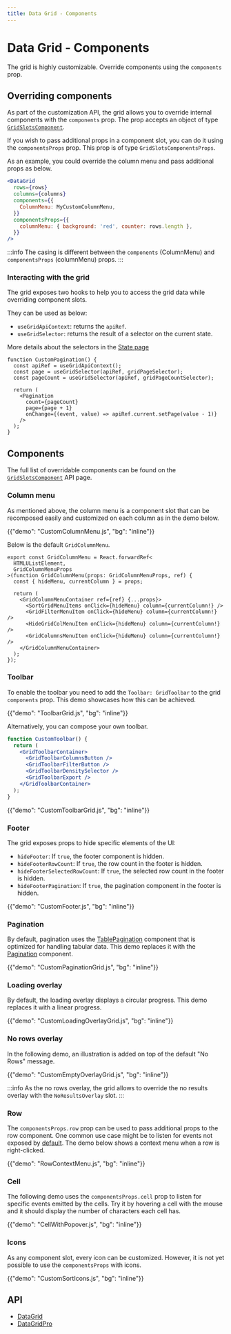 ```yaml
---
title: Data Grid - Components
---
```


# Data Grid - Components

<p class="description">The grid is highly customizable. Override components using the <code>components</code> prop.</p>

## Overriding components

As part of the customization API, the grid allows you to override internal components with the `components` prop.
The prop accepts an object of type [`GridSlotsComponent`](/x/api/data-grid/data-grid/#slots).

If you wish to pass additional props in a component slot, you can do it using the `componentsProps` prop.
This prop is of type `GridSlotsComponentsProps`.

As an example, you could override the column menu and pass additional props as below.

```jsx
<DataGrid
  rows={rows}
  columns={columns}
  components={{
    ColumnMenu: MyCustomColumnMenu,
  }}
  componentsProps={{
    columnMenu: { background: 'red', counter: rows.length },
  }}
/>
```

:::info
The casing is different between the `components` (ColumnMenu) and `componentsProps` (columnMenu) props.
:::

### Interacting with the grid

The grid exposes two hooks to help you to access the grid data while overriding component slots.

They can be used as below:

- `useGridApiContext`: returns the `apiRef`.
- `useGridSelector`: returns the result of a selector on the current state.

More details about the selectors in the [State page](/x/react-data-grid/state/#access-the-state)

```tsx
function CustomPagination() {
  const apiRef = useGridApiContext();
  const page = useGridSelector(apiRef, gridPageSelector);
  const pageCount = useGridSelector(apiRef, gridPageCountSelector);

  return (
    <Pagination
      count={pageCount}
      page={page + 1}
      onChange={(event, value) => apiRef.current.setPage(value - 1)}
    />
  );
}
```

## Components

The full list of overridable components can be found on the [`GridSlotsComponent`](/x/api/data-grid/data-grid/#slots) API page.

### Column menu

As mentioned above, the column menu is a component slot that can be recomposed easily and customized on each column as in the demo below.

{{"demo": "CustomColumnMenu.js", "bg": "inline"}}

Below is the default `GridColumnMenu`.

```tsx
export const GridColumnMenu = React.forwardRef<
  HTMLUListElement,
  GridColumnMenuProps
>(function GridColumnMenu(props: GridColumnMenuProps, ref) {
  const { hideMenu, currentColumn } = props;

  return (
    <GridColumnMenuContainer ref={ref} {...props}>
      <SortGridMenuItems onClick={hideMenu} column={currentColumn!} />
      <GridFilterMenuItem onClick={hideMenu} column={currentColumn!} />
      <HideGridColMenuItem onClick={hideMenu} column={currentColumn!} />
      <GridColumnsMenuItem onClick={hideMenu} column={currentColumn!} />
    </GridColumnMenuContainer>
  );
});
```

### Toolbar

To enable the toolbar you need to add the `Toolbar: GridToolbar` to the grid `components` prop.
This demo showcases how this can be achieved.

{{"demo": "ToolbarGrid.js", "bg": "inline"}}

Alternatively, you can compose your own toolbar.

```jsx
function CustomToolbar() {
  return (
    <GridToolbarContainer>
      <GridToolbarColumnsButton />
      <GridToolbarFilterButton />
      <GridToolbarDensitySelector />
      <GridToolbarExport />
    </GridToolbarContainer>
  );
}
```

{{"demo": "CustomToolbarGrid.js", "bg": "inline"}}

### Footer

The grid exposes props to hide specific elements of the UI:

- `hideFooter`: If `true`, the footer component is hidden.
- `hideFooterRowCount`: If `true`, the row count in the footer is hidden.
- `hideFooterSelectedRowCount`: If `true`, the selected row count in the footer is hidden.
- `hideFooterPagination`: If `true`, the pagination component in the footer is hidden.

{{"demo": "CustomFooter.js", "bg": "inline"}}

### Pagination

By default, pagination uses the [TablePagination](/material-ui/react-pagination/#table-pagination) component that is optimized for handling tabular data.
This demo replaces it with the [Pagination](/material-ui/react-pagination/) component.

{{"demo": "CustomPaginationGrid.js", "bg": "inline"}}

### Loading overlay

By default, the loading overlay displays a circular progress.
This demo replaces it with a linear progress.

{{"demo": "CustomLoadingOverlayGrid.js", "bg": "inline"}}

### No rows overlay

In the following demo, an illustration is added on top of the default "No Rows" message.

{{"demo": "CustomEmptyOverlayGrid.js", "bg": "inline"}}

:::info
As the no rows overlay, the grid allows to override the no results overlay with the `NoResultsOverlay` slot.
:::

### Row

The `componentsProps.row` prop can be used to pass additional props to the row component.
One common use case might be to listen for events not exposed by [default](/x/react-data-grid/events/#catalog-of-events).
The demo below shows a context menu when a row is right-clicked.

{{"demo": "RowContextMenu.js", "bg": "inline"}}

### Cell

The following demo uses the `componentsProps.cell` prop to listen for specific events emitted by the cells.
Try it by hovering a cell with the mouse and it should display the number of characters each cell has.

{{"demo": "CellWithPopover.js", "bg": "inline"}}

### Icons

As any component slot, every icon can be customized. However, it is not yet possible to use the `componentsProps` with icons.

{{"demo": "CustomSortIcons.js", "bg": "inline"}}

## API

- [DataGrid](/x/api/data-grid/data-grid/)
- [DataGridPro](/x/api/data-grid/data-grid-pro/)
